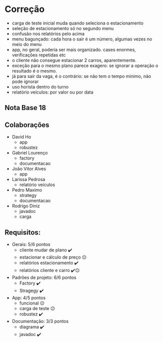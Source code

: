 # Correção

  - carga de teste inicial muda quando seleciona o estacionamento
  - seleção de estacionamento só no segundo menu 
  - confusão nos relatórios pelo acima
  - menu bagunçado: cada hora o sair é um número, algumas vezes no meio do menu
  - app, no geral, poderia ser mais organizado. cases enormes, verificações repetidas etc
  - o cliente não consegue estacionar 2 carros, aparentemente. 
  - exceção para o mesmo plano parece exagero: se ignorar a operação o resultado é o mesmo.
  - já para sair da vaga, é o contrário: se não tem o tempo mínimo, não pode ignorar
  - uso horista dentro do turno
  - relatório veículos: por valor ou por data

## Nota Base 18

## Colaborações
  - David Ho
    - app
    - robustez
  - Gabriel Lourenço
    - factory
    - documentacao
  - João Vitor Alves
    - app
  - Larissa Pedrosa
    - relatório veículos
  - Pedro Maximo
    - strategy
    - documentacao
  - Rodrigo Diniz
    - javadoc
    - carga
  
## Requisitos:
  - Gerais: 5/6 pontos
    - cliente mudar de plano ✔️
    - estacionar e cálculo de preço 😐
    - relatórios estacionamento ✔️
    - relatórios cliente e carro ✔️😐
  - Padrões de projeto: 6/6 pontos
    - Factory ✔️
    - Stragegy ✔️
  - App: 4/5 pontos
    - funcional 😐
    - carga de teste 😐
    - robustez ✔️
  - Documentação: 3/3 pontos
    - diagrama ✔️
    - javadoc ✔️
